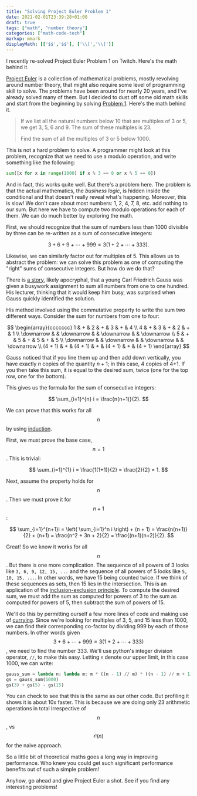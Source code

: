 ```yaml
---
title: "Solving Project Euler Problem 1"
date: 2021-02-01T23:39:28+01:00
draft: true
tags: ["math", "number theory"]
categories: ["math-code-tech"]
markup: mmark
displayMath: [['$$','$$'], ['\\[','\\]']]
---
```


I recently re-solved Project Euler Problem 1 on Twitch. Here's the math behind it.

<!--more-->

[Project Euler](https://projecteuler.net/) is a collection of mathematical problems, mostly revolving around number theory, that might also require some level of programming skill to solve. The problems have been around for nearly 20 years, and I've already solved many of them. But I decided to dust off some old math skills and start from the beginning by solving [Problem 1](https://projecteuler.net/problem=1). Here's the math behind it.

> If we list all the natural numbers below 10 that are multiples of 3 or 5, we get 3, 5, 6 and 9. The sum of these multiples is 23.
> 
> Find the sum of all the multiples of 3 or 5 below 1000.

This is not a hard problem to solve. A programmer might look at this problem, recognize that we need to use a modulo operation, and write something like the following:

```python
sum([x for x in range(1000) if x % 3 == 0 or x % 5 == 0])
```

And in fact, this works quite well. But there's a problem here. The problem is that the actual mathematics, the _business logic_, is hidden inside the conditional and that doesn't really reveal what's happening. Moreover, this is slow! We don't care about most numbers: 1, 2, 4, 7, 8, etc. add nothing to our sum. But here we have to compute two modulo operations for each of them. We can do much better by exploring the math.

First, we should recognize that the sum of numbers less than 1000 divisible by three can be re-written as a sum of consecutive integers:

$$
3 + 6 + 9 + \cdots + 999 = 3 \left( 1 + 2 + \cdots + 333\right).
$$

Likewise, we can similarly factor out for multiples of 5. This allows us to abstract the problem: we can solve this problem as one of computing the "right" sums of consecutive integers. But how do we do that?

There is [a story](http://superm.math.hawaii.edu/_pdfs/lessons/k_five/Gauss_addition_lesson.pdf), likely apocryphal, that a young Carl Friedrich Gauss was given a busywork assignment to sum all numbers from one to one hundred. His lecturer, thinking that it would keep him busy, was surprised when Gauss quickly identified the solution.

His method involved using the commutative property to write the sum two different ways. Consider the sum for numbers from one to four:

$$
\begin{array}{ccccccc}
1 & + & 2 & + & 3 & + & 4 \\
4 & + & 3 & + & 2 & + & 1 \\
\downarrow & & \downarrow & & \downarrow & & \downarrow \\
5 & + & 5 & + & 5 & + & 5 \\
\downarrow & & \downarrow & & \downarrow & & \downarrow \\
(4 + 1) & + & (4 + 1) & + & (4 + 1) & + & (4 + 1)
\end{array}
$$

Gauss noticed that if you line them up and then add down vertically, you have exactly $n$ copies of the quantity $n+1$; in this case, 4 copies of 4+1. If you then take this sum, it is equal to the desired sum, twice (one for the top row, one for the bottom).

This gives us the formula for the sum of consecutive integers:

$$
\sum_{i=1}^{n} i = \frac{n(n+1)}{2}.
$$

We can prove that this works for all $$n$$ by using [induction](https://en.wikipedia.org/wiki/Mathematical_induction).

First, we must prove the base case, $$n=1$$. This is trivial:

$$
\sum_{i=1}^{1} i = \frac{1(1+1)}{2} = \frac{2}{2} = 1.
$$

Next, assume the property holds for $$n$$. Then we must prove it for $$n+1$$:

$$
\sum_{i=1}^{n+1}i = \left( \sum_{i=1}^n i \right) + (n + 1) = \frac{n(n+1)}{2} + (n+1) = \frac{n^2 + 3n + 2}{2} = \frac{(n+1)(n+2)}{2}.
$$

Great! So we know it works for all $$n$$. But there is one more complication. The sequence of all powers of 3 looks like `3, 6, 9, 12, 15, ...` and the sequence of all powers of 5 looks like `5, 10, 15, ...`. In other words, we have 15 being counted twice. If we think of these sequences as sets, then 15 lies in the intersection. This is an application of the [inclusion-exclusion principle](https://en.wikipedia.org/wiki/Inclusion%E2%80%93exclusion_principle). To compute the desired sum, we must add the sum as computed for powers of 3 to the sum as computed for powers of 5, then subtract the sum of powers of 15.

We'll do this by permitting ourself a few more lines of code and making use of [currying](https://en.wikipedia.org/wiki/Currying). Since we're looking for multiples of 3, 5, and 15 less than 1000, we can find their corresponding co-factor by dividing 999 by each of those numbers. In other words given $$3 + 6 + \cdots + 999 = 3 \left( 1 + 2 + \cdots + 333 \right)$$, we need to find the number 333. We'll use python's integer division operator, `//`, to make this easy. Letting `n` denote our upper limit, in this case 1000, we can write:

```python
gauss_sum = lambda n: lambda m: m * ((n - 1) // m) * ((n - 1) // m + 1) // 2
gs = gauss_sum(1000)
gs(3) + gs(5) - gs(15)
```

You can check to see that this is the same as our other code. But profiling it shows it is about 10x faster. This is because we are doing only 23 arithmetic operations in total irrespective of $$n$$, vs $$\mathcal{O}(n)$$ for the naive approach.

So a little bit of theoretical maths goes a long way in improving performance. Who knew you could get such significant performance benefits out of such a simple problem!

Anyhow, go ahead and give Project Euler a shot. See if you find any interesting problems!